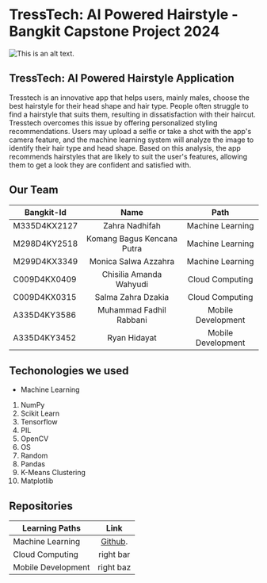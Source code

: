 # TressTech: AI Powered Hairstyle - Bangkit Capstone Project 2024

![This is an alt text.](https://i.pinimg.com/736x/64/b7/f4/64b7f49f3b0dc1c3fe84927a82a9bf65.jpg "This is a sample image.")

## TressTech: AI Powered Hairstyle Application
Tresstech is an innovative app that helps users, mainly males, choose the best hairstyle for their head shape and hair type. 
People often struggle to find a hairstyle that suits them, resulting in dissatisfaction with their haircut. Tresstech overcomes 
this issue by offering personalized styling recommendations. Users may upload a selfie or take a shot with the app's camera 
feature, and the machine learning system will analyze the image to identify their hair type and head shape. Based on this 
analysis, the app recommends hairstyles that are likely to suit the user's features, allowing them to get a look they are 
confident and satisfied with.

## Our Team

| Bangkit-Id    | Name                       |Path
| ------------- |:--------------------------:| :----------------:|
| M335D4KX2127  | Zahra Nadhifah             | Machine Learning  |
| M298D4KY2518  | Komang Bagus Kencana Putra | Machine Learning  |
| M299D4KX3349  | Monica Salwa Azzahra       | Machine Learning  |
| C009D4KX0409  | Chisilia Amanda Wahyudi    | Cloud Computing   |
| C009D4KX0315  | Salma Zahra Dzakia         | Cloud Computing   |
| A335D4KY3586  | Muhammad Fadhil Rabbani    | Mobile Development|
| A335D4KY3452  | Ryan Hidayat               | Mobile Development|

## Techonologies we used
* Machine Learning
1. NumPy
2. Scikit Learn
3. Tensorflow
4. PIL
5. OpenCV
6. OS
7. Random
8. Pandas
9. K-Means Clustering
10. Matplotlib

## Repositories

| Learning Paths     | Link          |
| -------------      |:-------------:|
| Machine Learning   | [Github](https://github.com/zahraanadhfh/TressTech-AI-Powered-Hairstyle/tree/Machine-Learning). |
| Cloud Computing    | right bar                                                                                       |
| Mobile Development | right baz                                                                                       |
